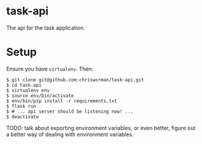 # task-api
The api for the task application.

# Setup
Ensure you have `virtualenv`. Then:

```
$ git clone git@github.com:chrisworman/task-api.git
$ cd task-api
$ virtualenv env
$ source env/bin/activate
$ env/bin/pip install -r requirements.txt
$ flask run
$ # ... api server should be listening now! ...
$ deactivate
```

TODO: talk about exporting environment variables, or even better, figure out a better way of dealing with environment variables.
